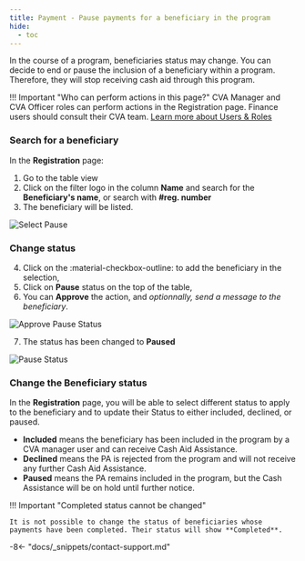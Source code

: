 ```yaml
---
title: Payment - Pause payments for a beneficiary in the program
hide:
  - toc
---
```


In the course of a program, beneficiaries status may change. You can decide to end or pause the inclusion of a beneficiary within a program. Therefore, they will stop receiving cash aid through this program.

!!! Important "Who can perform actions in this page?"
    CVA Manager and CVA Officer roles can perform actions in the Registration page. Finance users should consult their CVA team.
    [Learn more about Users & Roles](../users/users-roles-page.md)

### Search for a beneficiary

In the **Registration** page:

1. Go to the table view
2. Click on the filter logo in the column **Name** and search for the **Beneficiary's name**, or search with **#reg. number**
3. The beneficiary will be listed.

![Select Pause](..\assets\img\SearchReg.png)

### Change status 

4. Click on the :material-checkbox-outline: to add the beneficiary in the selection,
5. Click on **Pause** status on the top of the table,
6. You can **Approve** the action, and *optionnally, send a message to the beneficiary*.

![Approve Pause Status](C:\Users\cdamico\Git\121Manual\overrides\assets\img\PausePANotification.png)

7. The status has been changed to **Paused**

![Pause Status](C:\Users\cdamico\Git\121Manual\overrides\assets\img\PauseStatus.png)

### Change the Beneficiary status

In the **Registration** page, you will be able to select different status to apply to the beneficiary and to update their Status to either included, declined, or paused.

- **Included** means the beneficiary has been included in the program by a CVA manager user and can receive Cash Aid Assistance.
- **Declined** means the PA is rejected from the program and will not receive any further Cash Aid Assistance.
- **Paused** means the PA remains included in the program, but the Cash Assistance will be on hold until further notice.

!!! Important "Completed status cannot be changed"

    It is not possible to change the status of beneficiaries whose payments have been completed. Their status will show **Completed**.

-8<- "docs/_snippets/contact-support.md"
